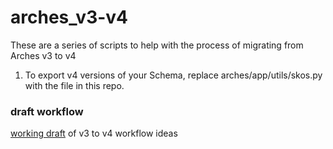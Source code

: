 # arches_v3-v4
These are a series of scripts to help with the process of migrating from Arches v3 to v4



1. To export v4 versions of your Schema, replace arches/app/utils/skos.py with the file in this repo.

### draft workflow

[working draft](https://www.draw.io/?lightbox=1&highlight=0000ff&edit=_blank&layers=1&nav=1&title=v3-v4-workflow.xml#Uhttps%3A%2F%2Fraw.githubusercontent.com%2F1000camels%2Farches_v3-v4%2Fmaster%2Fv3-v4-workflow.xml) of v3 to v4 workflow ideas
